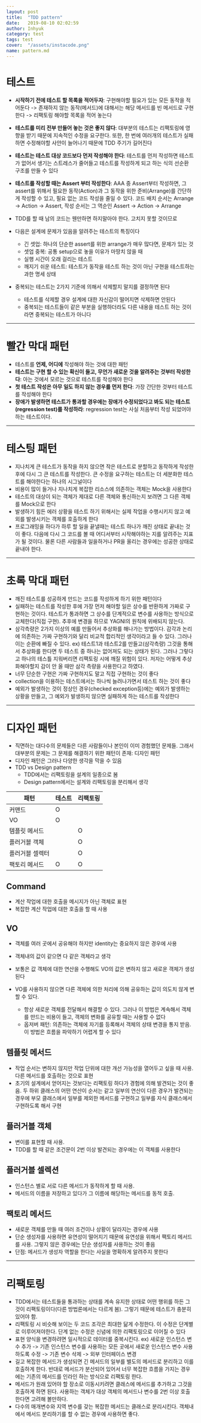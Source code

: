 ```yaml
---
layout: post
title:  "TDD pattern"
date:   2019-08-10 02:02:59
author: Inhyuk
category: test
tags: test
cover:  "/assets/instacode.png"
name: pattern.md
---
```


테스트
==========


- **시작하기 전에 테스트 할 목록을 적어두자**: 구현해야할 필요가 있는 모든 동작을 적어둔다 -> 존재하지 않는 동작(메서드)에 대해서는 해당 메서드를 빈 메서드로 구현한다 -> 리팩토링 해야할 목록을 적어 놓는다
- **테스트를 미리 전부 만들어 놓는 것은 좋지 않다**: 대부분의 테스트는 리팩토링에 영향을 받기 때문에 지속적인 수정을 요구한다. 또한, 한 번에 여러개의 테스트가 실패하면 수정해야할 사안이 늘어나기 때문에 TDD 주기가 길어진다
- **테스트는 테스트 대상 코드보다 먼저 작성해야 한다**: 테스트를 먼저 작성하면 테스트가 없어서 생기는 스트레스가 줄어들고 테스트를 작성하게 되고 하는 식의 선순환 구조를 만들 수 있다
- **테스트를 작성할 때는 Assert 부터 작성한다**: AAA 중 Assert부터 작성하면, 그 assert를 위해서 필요한 동작(Action)과 그 동작을 위한 준비(Arrange)를 간단하게 작성할 수 있고, 필요 없는 코드 작성을 줄일 수 있다. 코드 배치 순서는 Arrange -> Action -> Assert, 작성 순서는 그 역순인 Assert -> Action -> Arrange

- TDD를 할 때 남의 코드는 웬만하면 하지말아야 한다. 고치지 못할 것이므로
- 다음은 설계에 문제가 있음을 알려주는 테스트의 특징이다
  - 긴 셋업: 하나의 단순한 assert를 위한 arrange가 매우 많다면, 문제가 있는 것
  - 셋업 중복: 공통 setup으로 놓을 이유가 마땅치 않을 때
  - 실행 시간이 오래 걸리는 테스트
  - 깨지기 쉬운 테스트: 테스트가 동작을 테스트 하는 것이 아닌 구현을 테스트하는 과한 명세 상태
- 중복되는 테스트는 2가지 기준에 의해서 삭제할지 말지를 결정하면 된다
  - 테스트를 삭제할 경우 설계에 대한 자신감이 떨어지면 삭제하면 안된다
  - 중복되는 테스트들이 같은 부분을 실행하더라도 다른 내용을 테스트 하는 것이라면 중복되는 테스트가 아니다


- - -

빨간 막대 패턴
=========

- 테스트를 **언제, 어디에** 작성해야 하는 것에 대한 패턴
- **테스트는 구현 할 수 있는 확신이 들고, 무언가 새로운 것을 알려주는 것부터 작성한다**: 아는 것에서 모르는 것으로 테스트를 작성해야 한다
- **첫 테스트 작성은 아무 일도 하지 않는 경우를 먼저 한다**: 가장 간단한 것부터 테스트를 작성해야 한다
- **장애가 발생하면 테스트가 통과할 경우에는 장애가 수정되었다고 봐도 되는 테스트(regression test)를 작성하라**: regression test는 사실 처음부터 작성 되었어야 하는 테스트이다.

- - -

테스팅 패턴
=========

- 지나치게 큰 테스트가 동작을 하지 않으면 작은 테스트로 분할하고 동작하게 작성한 후에 다시 그 큰 테스트를 작성한다. 큰 수정을 요구하는 테스트는 더 세분화한 테스트를 해야한다는 하나의 시그널이다
- 비용이 많이 들거나 지나치게 복잡한 리소스에 의존하는 객체는 Mock을 사용한다
- 테스트의 대상이 되는 객체가 제대로 다른 객체와 통신하는지 보려면 그 다른 객체를 Mock으로 한다
- 발생하기 힘든 에러 상황을 테스트 하기 위해서는 실제 작업을 수행시키지 않고 예외를 발생시키는 객체를 호출하게 한다
- 프로그래밍을 하다가 하루 할 일을 끝낼때는 테스트 하나가 깨진 상태로 끝내는 것이 좋다. 다음에 다시 그 코드를 볼 때 어디서부터 시작해야하는 지를 알려주는 지표가 될 것이다. 물론 다른 사람들과 일을하거나 PR을 올리는 경우에는 성공한 상태로 끝내야 한다.

- - -

초록 막대 패턴
=======

- 깨진 테스트를 성공하게 만드는 코드를 작성하게 하기 위한 패턴이다
- 실패하는 테스트를 작성한 후에 가장 먼저 해야할 일은 상수를 반환하게 가짜로 구현하는 것이다. 테스트가 통과하면 그 상수를 단계적으로 변수를 사용하는 방식으로 교체한다(직접 구현). 추후에 변경을 하므로 YAGNI의 원칙에 위배되지 않는다.
- 삼각측량은 2가지 이상의 예를 만들어서 추상화를 해나가는 방법이다. 감각과 논리에 의존하는 가짜 구현하기와 달리 비교적 합리적인 생각이라고 들 수 있다. 그러나 이는 순환에 빠질 수 있다. ex) 테스트1과 테스트2를 만들고(삼각측량) 그것을 통해서 추상화를 한다면 두 테스트 중 하나는 없어져도 되는 상태가 된다. 그러나 그렇다고 하나의 테스틀 지워버리면 리팩토링 시에 깨질 위험이 있다. 저자는 어떻게 추상화해야할지 감이 안 올 때만 삼각 측량을 사용한다고 하였다.
- 너무 단순한 구현은 가짜 구현하지도 말고 직접 구현하는 것이 좋다
- collection을 이용하는 테스트에서는 하나씩 늘려나가면서 테스트 하는 것이 좋다
- 예외가 발생하는 것이 정상인 경우(checked exception등)에는 예외가 발생하는 상황을 만들고, 그 예외가 발생하지 않으면 실패하게 하는 테스트를 작성한다

- - -

디자인 패턴
========

- 직면하는 대다수의 문제들은 다른 사람들이나 본인이 이미 경험했던 문제들. 그래서 대부분의 문제는 그 문제를 해결하기 위한 패턴이 존재: 디자인 패턴
- 디자인 패턴은 그러나 다양한 생각을 막을 수 있음
- TDD vs Design pattern
  - TDD에서는 리팩토링을 설계의 일종으로 봄
  - Design pattern에서는 설계와 리팩토링을 분리해서 생각

|패턴|테스트|리팩토링|
|-|-|-|
|커맨드|O||
|VO|O||
|템플릿 메서드||O|
|플러거블 객체||O|
|플러거블 셀렉터||O|
|팩토리 메서드|O|O|

Command
-------

- 계산 작업에 대한 호출을 메시지가 아닌 객체로 표현
- 복잡한 계산 작업에 대한 호출을 할 때 사용

VO
----

- 객체를 여러 곳에서 공유해야 하지만 identity는 중요하지 않은 경우에 사용
- 객체내의 값이 같으면 다 같은 객체라고 생각
- 보통은 값 객체에 대한 연산을 수행해도 VO의 값은 변하지 않고 새로운 객체가 생성된다

- VO를 사용하지 않으면 다른 객체에 의한 처리에 의해 공유하는 값이 의도치 않게 변할 수 있다.
  - 항상 새로운 객체를 전달해서 해결할 수 있다. 그러나 이 방법은 계속해서 객체를 만드는 비용이 들고, 객체의 변화를 공유할 때는 사용할 수 없다
  - 옵저버 패턴: 의존하는 객체에 자기를 등록해서 객체의 상태 변경을 통지 받음. 이 방법은 흐름을 파악하기 어렵게 할 수 있다

템플릿 메서드
--------


- 작업 순서는 변하지 않지만 작업 단위에 대한 개선 가능성을 열어두고 싶을 때 사용. 다른 메서드를 호출하는 것으로 표현
- 초기의 설계에서 얻어지는 것보다는 리팩토링 하다가 경험에 의해 발견되는 것이 좋음. 두 하위 클래스의 어떤 연산이 순서는 같고 일부의 연산이 다른 경우가 발견되는 경우에 부모 클래스에서 일부를 제외한 메서드를 구현하고 일부를 자식 클래스에서 구현하도록 해서 구현

플러거블 객체
-------

- 변이를 표현할 때 사용.
- TDD를 할 때 같은 조건문이 2번 이상 발견되는 경우에는 이 객체를 사용한다

플러거블 셀렉션
------------

- 인스턴스 별로 서로 다른 메서드가 동작하게 할 때 사용.
- 메서드의 이름을 저장하고 있다가 그 이름에 해당하는 메서드를 동적 호출.

팩토리 메서드
--------

- 새로운 객체를 만들 때 여러 조건이나 상황이 달라지는 경우에 사용
- 단순 생성자를 사용하면 유연성이 떨어지기 때문에 유연성을 위해서 팩토리 메서드를 사용. 그렇지 않은 경우에는 단순 생성자를 사용하는 것이 좋음
- 단점: 메서드가 생성자 역할을 한다는 사실을 명확하게 알려주지 못한다

- - -

리팩토링
======


- TDD에서는 테스트들을 통과하는 상태를 계속 유지한 상태로 어떤 행위를 하든 그것이 리팩토링이다(다른 방법론에서는 다르게 봄). 그렇기 때문에 테스트가 충분히 있어야 함.
- 리팩토링 시 비슷해 보이는 두 코드 조각은 최대한 닮게 수정한다. 이 수정은 단계별로 이루어져야한다. 단계 없는 수정은 신념에 의한 리팩토링으로 이어질 수 있다
- 표현 양식을 변경하려면 일시적으로 데이터를 중복시킨다. ex) 새로운 인스턴스 변수 추가 -> 기존 인스턴스 변수를 사용하는 모든 곳에서 새로운 인스턴스 변수 사용하도록 수정 -> 기존 변수 삭제 -> 외부 인터페이스 변경
- 길고 복잡한 메서드가 생성되면 긴 메서드의 일부를 별도의 메서드로 분리하고 이를 호출하게 한다. 반대로 메서드가 분산되어 있어서 너무 복잡한 흐름을 가지는 경우에는 기존의 메서드를 인라인 하는 방식으로 리팩토링 한다.
- 메서드가 원래 있어야 할 장소로 이동시키려면 클래스에 메서드를 추가하고 그것을 호출하게 하면 된다. 사용하는 객체가 대상 객체의 메서드나 변수를 2번 이상 호출한다면 고려해 볼만하다.
- 다수의 매개변수와 지역 변수를 갖는 복잡한 메서드는 클래스로 분리시킨다. 객체내에서 메서드 분리하기를 할 수 없는 경우에 사용하면 좋다.
